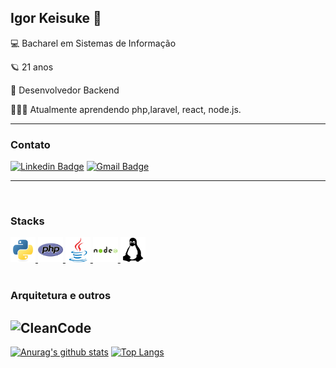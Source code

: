 ## Igor Keisuke 🎌

💻  Bacharel em Sistemas de Informação

🪐  21 anos

🐺  Desenvolvedor Backend

👩🏻‍💻 Atualmente aprendendo php,laravel, react, node.js.
<br>

---


### Contato

[![Linkedin Badge](https://img.shields.io/badge/-LinkedIn-blue?logo=Linkedin&logoColor=white&link=https://www.linkedin.com/in/igorkeisuke)](https://www.linkedin.com/in/igorkeisuke)
[![Gmail Badge](https://img.shields.io/badge/-Gmail-c14438?logo=Gmail&logoColor=white&link=mailto:igorando11@gmail.com)](mailto:igorando11@gmail.com)

---
<br>

### Stacks
<div>
    <a href="https://www.python.org" target="_blank"> 
        <img src="https://raw.githubusercontent.com/devicons/devicon/master/icons/python/python-original.svg" alt="python" width="40" height="40"/> 
    </a> 
    <a href="https://www.php.net/" target="_blank"> 
        <img src="https://raw.githubusercontent.com/devicons/devicon/master/icons/php/php-original.svg" alt="python" width="40" height="40"/> 
    </a> 
    <a href="https://www.java.com" target="_blank"> 
        <img src="https://raw.githubusercontent.com/devicons/devicon/master/icons/java/java-original.svg" alt="java" width="40" height="40"/> 
    </a> 
    <a href="https://nodejs.org" target="_blank"> 
        <img src="https://raw.githubusercontent.com/devicons/devicon/master/icons/nodejs/nodejs-original-wordmark.svg"  alt="nodejs" width="40" height="40"/> 
    </a>
    <a href="#"> 
        <img src="https://raw.githubusercontent.com/devicons/devicon/master/icons/linux/linux-plain.svg" alt="bootstrap" width="40" height="40"/> 
    </a> 
</div>
<br>

### Arquitetura e outros
![CleanCode](https://img.shields.io/badge/Clean%20Code-gray.svg)
---

[![Anurag's github stats](https://github-readme-stats.vercel.app/api?username=ikeisuke-ando&count_private=true)](https://github.com/anuraghazra/github-readme-stats)
[![Top Langs](https://github-readme-stats.vercel.app/api/top-langs/?username=ikeisuke-ando)](https://github.com/anuraghazra/github-readme-stats)
